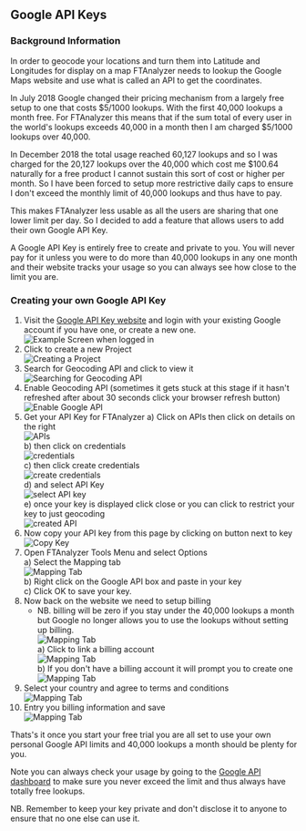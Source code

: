 ## Google API Keys ##
### Background Information ###
In order to geocode your locations and turn them into Latitude and Longitudes for display on a map FTAnalyzer needs to lookup the Google Maps website and use what is called an API to get the coordinates.

In July 2018 Google changed their pricing mechanism from a largely free setup to one that costs $5/1000 lookups. With the first 40,000 lookups a month free. 
For FTAnalyzer this means that if the sum total of every user in the world's lookups exceeds 40,000 in a month then I am charged $5/1000 lookups over 40,000.

In December 2018 the total usage reached 60,127 lookups and so I was charged for the 20,127 lookups over the 40,000 which cost me $100.64 naturally for a free product I cannot sustain this sort of cost or higher per month. So I have been forced to setup more restrictive daily caps to ensure I don't exceed the monthly limit of 40,000 lookups and thus have to pay.

This makes FTAnalyzer less usable as all the users are sharing that one lower limit per day. So I decided to add a feature that allows users to add their own Google API Key.

A Google API Key is entirely free to create and private to you. You will never pay for it unless you were to do more than 40,000 lookups in any one month and their website tracks your usage so you can always see how close to the limit you are.

### Creating your own Google API Key ###
1) Visit the [Google API Key website](https://cloud.google.com/console/google/maps-apis/overview) and login with your existing Google account if you have one, or create a new one.  
   ![Example Screen when logged in](http://www.ftanalyzer.com/GoogleAPI-1.png) 
2) Click to create a new Project  
   ![Creating a Project](http://www.ftanalyzer.com/GoogleAPI-2.png)  
3) Search for Geocoding API and click to view it
   ![Searching for Geocoding API](http://www.ftanalyzer.com/GoogleAPI-3.png)   
4) Enable Geocoding API (sometimes it gets stuck at this stage if it hasn't refreshed after about 30 seconds click your browser refresh button)  
   ![Enable Google API](http://www.ftanalyzer.com/GoogleAPI-4.png)  
5) Get your API Key for FTAnalyzer
   a) Click on APIs then click on details on the right  
   ![APIs](http://www.ftanalyzer.com/GoogleAPI-5a.png)  
   b) then click on credentials  
   ![credentials](http://www.ftanalyzer.com/GoogleAPI-5b.png)  
   c) then click create credentials   
   ![create credentials](http://www.ftanalyzer.com/GoogleAPI-5c.png)  
   d) and select API Key  
   ![select API key](http://www.ftanalyzer.com/GoogleAPI-5d.png)  
   e) once your key is displayed click close or you can click to restrict your key to just geocoding   
   ![created API](http://www.ftanalyzer.com/GoogleAPI-5e.png)  
6) Now copy your API key from this page by clicking on button next to key  
   ![Copy Key](http://www.ftanalyzer.com/GoogleAPI-6.png)  
7) Open FTAnalyzer Tools Menu and select Options  
    a) Select the Mapping tab  
   ![Mapping Tab](http://www.ftanalyzer.com/GoogleAPI-8.png)  
    b) Right click on the Google API box and paste in your key  
    c) Click OK to save your key.  
8) Now back on the website we need to setup billing  
    - NB. billing will be zero if you stay under the 40,000 lookups a month but Google no longer allows you to use the lookups without setting up billing.  
    ![Mapping Tab](http://www.ftanalyzer.com/GoogleAPI-11.png)  
    a) Click to link a billing account  
    ![Mapping Tab](http://www.ftanalyzer.com/GoogleAPI-11a.png)  
    b) If you don't have a billing account it will prompt you to create one  
    ![Mapping Tab](http://www.ftanalyzer.com/GoogleAPI-11b.png)  
9) Select your country and agree to terms and conditions  
    ![Mapping Tab](http://www.ftanalyzer.com/GoogleAPI-12a.png)  
10) Entry you billing information and save  
    ![Mapping Tab](http://www.ftanalyzer.com/GoogleAPI-12b.png)  

Thats's it once you start your free trial you are all set to use your own personal Google API limits and 40,000 lookups a month should be plenty for you. 

Note you can always check your usage by going to the [Google API dashboard](https://console.cloud.google.com/google/maps-apis/overview) to make sure you never exceed the limit and thus always have totally free lookups.

NB. Remember to keep your key private and don't disclose it to anyone to ensure that no one else can use it.